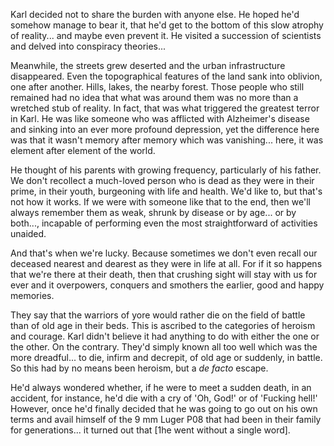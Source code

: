 
Karl decided not to share the burden with anyone else. He hoped he'd somehow manage to bear it, that he'd get to the bottom of this slow atrophy of reality... and maybe even prevent it. He visited a succession of scientists and delved into conspiracy theories...

Meanwhile, the streets grew deserted and the urban infrastructure disappeared. Even the topographical features of the land sank into oblivion, one after another. Hills, lakes, the nearby forest. Those people who still remained had no idea that what was around them was no more than a wretched stub of reality. In fact, that was what triggered the greatest terror in Karl. He was like someone who was afflicted with Alzheimer's disease and sinking into an ever more profound depression, yet the difference here was that it wasn't memory after memory which was vanishing... here, it was element after element of the world.

He thought of his parents with growing frequency, particularly of his father. We don't recollect a much-loved person who is dead as they were in their prime, in their youth, burgeoning with life and health. We'd like to, but that's not how it works. If we were with someone like that to the end, then we'll always remember them as weak, shrunk by disease or by age... or by both..., incapable of performing even the most straightforward of activities unaided.

And that's when we're lucky. Because sometimes we don't even recall our deceased nearest and dearest as they were in life at all. For if it so happens that we're there at their death, then that crushing sight will stay with us for ever and it overpowers, conquers and smothers the earlier, good and happy memories.

They say that the warriors of yore would rather die on the field of battle than of old age in their beds. This is ascribed to the categories of heroism and courage. Karl didn't believe it had anything to do with either the one or the other. On the contrary. They'd simply known all too well which was the more dreadful... to die, infirm and decrepit, of old age or suddenly, in battle. So this had by no means been heroism, but a *de facto* escape.

He'd always wondered whether, if he were to meet a sudden death, in an accident, for instance, he'd die with a cry of 'Oh, God\!' or of 'Fucking hell\!' However, once he'd finally decided that he was going to go out on his own terms and avail himself of the 9 mm Luger P08 that had been in their family for generations... it turned out that \[1he went without a single word\].

